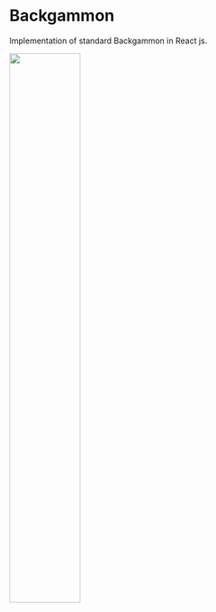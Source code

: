 Backgammon
==========

Implementation of standard Backgammon in React js.

<img src='public/back3.gif' width='50%' height='50%'>